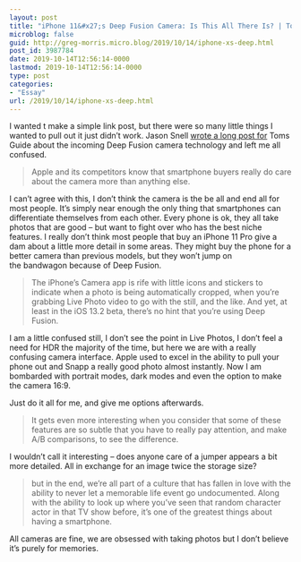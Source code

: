 ```yaml
---
layout: post
title: "iPhone 11&#x27;s Deep Fusion Camera: Is This All There Is? | Toms Guide"
microblog: false
guid: http://greg-morris.micro.blog/2019/10/14/iphone-xs-deep.html
post_id: 3987784
date: 2019-10-14T12:56:14-0000
lastmod: 2019-10-14T12:56:14-0000
type: post
categories:
- "Essay"
url: /2019/10/14/iphone-xs-deep.html
---
```

<!--kg-card-begin: html--><p><!--kg-card-begin: html--></p>
<p>I wanted t make a simple link post, but there were so many little things I wanted to pull out it just didn’t work. Jason Snell <a href="https://www.tomsguide.com/opinion/iphone-deep-fusion-and-smartphone-cameras">wrote a long post for</a> Toms Guide about the incoming Deep Fusion camera technology and left me all confused.<span class="Apple-converted-space"> </span></p>
<blockquote><p>Apple and its competitors know that smartphone buyers really do care about the camera more than anything else.</p></blockquote>
<p>I can’t agree with this, I don’t think the camera is the be all and end all for most people. It’s simply near enough the only thing that smartphones can differentiate themselves from each other. Every phone is ok, they all take photos that are good – but want to fight over who has the best niche features. I really don’t think most people that buy an iPhone 11 Pro give a dam about a little more detail in some areas.<span class="Apple-converted-space"> They might buy the phone for a better camera than previous models, but they won’t jump on the bandwagon because of Deep Fusion. </span></p>
<blockquote><p>The iPhone’s Camera app is rife with little icons and stickers to indicate when a photo is being automatically cropped, when you’re grabbing Live Photo video to go with the still, and the like. And yet, at least in the iOS 13.2 beta, there’s no hint that you’re using Deep Fusion.</p></blockquote>
<p>I am a little confused still, I don’t see the point in Live Photos, I don’t feel a need for HDR the majority of the time, but here we are with a really confusing camera interface. Apple used to excel in the ability to pull your phone out and Snapp a really good photo almost instantly. Now I am bombarded with portrait modes, dark modes and even the option to make the camera 16:9.<span class="Apple-converted-space"> </span></p>
<p>Just do it all for me, and give me options afterwards.<span class="Apple-converted-space"> </span></p>
<blockquote><p>It gets even more interesting when you consider that some of these features are so subtle that you have to really pay attention, and make A/B comparisons, to see the difference.</p></blockquote>
<p>I wouldn’t call it interesting – does anyone care of a jumper appears a bit more detailed. All in exchange for an image twice the storage size?</p>
<blockquote><p>but in the end, we’re all part of a culture that has fallen in love with the ability to never let a memorable life event go undocumented. Along with the ability to look up where you’ve seen that random character actor in that TV show before, it’s one of the greatest things about having a smartphone.</p></blockquote>
<p>All cameras are fine, we are obsessed with taking photos but I don’t believe it’s purely for memories.</p>
<p><!--kg-card-end: html--></p>
<!--kg-card-end: html-->
